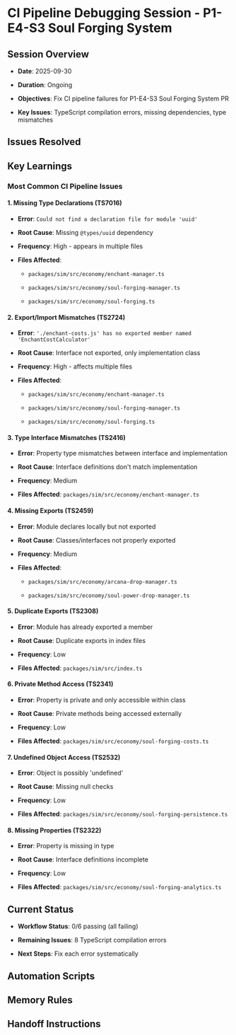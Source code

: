 # CI Pipeline Debugging Session - P1-E4-S3 Soul Forging System

## Session Overview

- **Date**: 2025-09-30

- **Duration**: Ongoing

- **Objectives**: Fix CI pipeline failures for P1-E4-S3 Soul Forging System PR

- **Key Issues**: TypeScript compilation errors, missing dependencies, type mismatches

## Issues Resolved

<!-- To be updated as we fix issues -->

## Key Learnings

### Most Common CI Pipeline Issues

#### 1. **Missing Type Declarations (TS7016)**

- **Error**: `Could not find a declaration file for module 'uuid'`

- **Root Cause**: Missing `@types/uuid` dependency

- **Frequency**: High - appears in multiple files

- **Files Affected**:
  - `packages/sim/src/economy/enchant-manager.ts`

  - `packages/sim/src/economy/soul-forging-manager.ts`

  - `packages/sim/src/economy/soul-forging.ts`

#### 2. **Export/Import Mismatches (TS2724)**

- **Error**: `'./enchant-costs.js' has no exported member named 'EnchantCostCalculator'`

- **Root Cause**: Interface not exported, only implementation class

- **Frequency**: High - affects multiple files

- **Files Affected**:
  - `packages/sim/src/economy/enchant-manager.ts`

  - `packages/sim/src/economy/soul-forging-manager.ts`

  - `packages/sim/src/economy/soul-forging.ts`

#### 3. **Type Interface Mismatches (TS2416)**

- **Error**: Property type mismatches between interface and implementation

- **Root Cause**: Interface definitions don't match implementation

- **Frequency**: Medium

- **Files Affected**: `packages/sim/src/economy/enchant-manager.ts`

#### 4. **Missing Exports (TS2459)**

- **Error**: Module declares locally but not exported

- **Root Cause**: Classes/interfaces not properly exported

- **Frequency**: Medium

- **Files Affected**:
  - `packages/sim/src/economy/arcana-drop-manager.ts`

  - `packages/sim/src/economy/soul-power-drop-manager.ts`

#### 5. **Duplicate Exports (TS2308)**

- **Error**: Module has already exported a member

- **Root Cause**: Duplicate exports in index files

- **Frequency**: Low

- **Files Affected**: `packages/sim/src/index.ts`

#### 6. **Private Method Access (TS2341)**

- **Error**: Property is private and only accessible within class

- **Root Cause**: Private methods being accessed externally

- **Frequency**: Low

- **Files Affected**: `packages/sim/src/economy/soul-forging-costs.ts`

#### 7. **Undefined Object Access (TS2532)**

- **Error**: Object is possibly 'undefined'

- **Root Cause**: Missing null checks

- **Frequency**: Low

- **Files Affected**: `packages/sim/src/economy/soul-forging-persistence.ts`

#### 8. **Missing Properties (TS2322)**

- **Error**: Property is missing in type

- **Root Cause**: Interface definitions incomplete

- **Frequency**: Low

- **Files Affected**: `packages/sim/src/economy/soul-forging-analytics.ts`

## Current Status

- **Workflow Status**: 0/6 passing (all failing)

- **Remaining Issues**: 8 TypeScript compilation errors

- **Next Steps**: Fix each error systematically

## Automation Scripts

<!-- To be created as we develop solutions -->

## Memory Rules

<!-- To be updated as we discover patterns -->

## Handoff Instructions

<!-- To be completed after fixes -->
